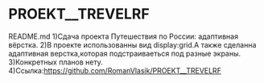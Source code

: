 # PROEKT__TREVELRF
README.md
1)Сдача проекта Путешествия по России: адаптивная вёрстка.
2)В проекте использованны вид display:grid.А также сделанна адаптивная верстка,которая подстраиваеться под разные экраны.
3)Конкретных планов нету.
4)Ссылка:https://github.com/RomanVlasik/PROEKT__TREVELRF
